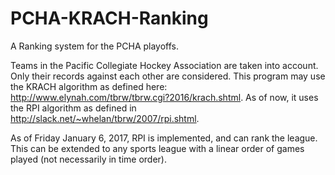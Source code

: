 # PCHA-KRACH-Ranking
A Ranking system for the PCHA playoffs.

Teams in the Pacific Collegiate Hockey Association are taken into account. Only their records against each other are considered. This program may use the KRACH algorithm as defined here: http://www.elynah.com/tbrw/tbrw.cgi?2016/krach.shtml. As of now, it uses the RPI algorithm as defined in http://slack.net/~whelan/tbrw/2007/rpi.shtml.

As of Friday January 6, 2017, RPI is implemented, and can rank the league. This can be extended to any sports league with a linear order of games played (not necessarily in time order).
